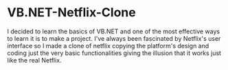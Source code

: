 # VB.NET-Netflix-Clone
I decided to learn the basics of VB.NET and one of the most effective ways to learn it is to make a project. I've always been fascinated by Netflix's user interface so I made a clone of netflix copying the platform's design and coding just the very basic functionalities giving the illusion that it works just like the real Netflix.
